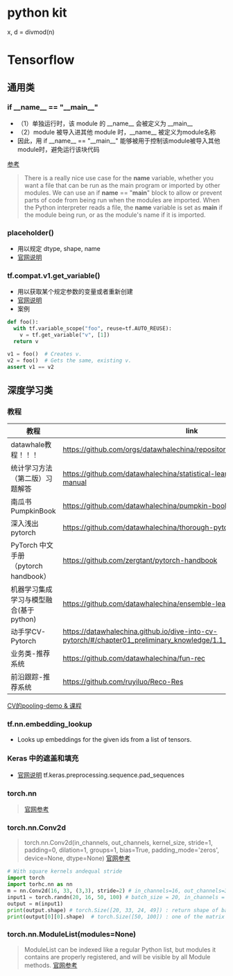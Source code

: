 
# python kit

x, d = divmod(n)

# Tensorflow

## 通用类

### if \_\_name__ == "\_\_main__"
- （1）单独运行时，该 module 的 \_\_name__ 会被定义为 \_\_main__ 
- （2）module 被导入进其他 module 时，\_\_name__ 被定义为module名称
- 因此，用 if \_\_name__ == "\_\_main__" 能够被用于控制该module被导入其他module时，避免运行该块代码


[参考](https://www.freecodecamp.org/news/if-name-main-python-example/#:~:text=We%20can%20use%20an%20if,name%20if%20it%20is%20imported.)
> There is a really nice use case for the __name__ variable, whether you want a file that can be run as the main program or imported by other modules. We can use an if __name__ == "__main__" block to allow or prevent parts of code from being run when the modules are imported.
When the Python interpreter reads a file, the __name__ variable is set as __main__ if the module being run, or as the module's name if it is imported.


### placeholder()
- 用以规定 dtype, shape, name
- [官网说明](https://www.tensorflow.org/api_docs/python/tf/compat/v1/placeholder)

### tf.compat.v1.get_variable()
- 用以获取某个规定参数的变量或者重新创建
- [官网说明](https://www.tensorflow.org/api_docs/python/tf/compat/v1/get_variable)
- 案例
```python
def foo():
  with tf.variable_scope("foo", reuse=tf.AUTO_REUSE):
    v = tf.get_variable("v", [1])
  return v

v1 = foo()  # Creates v.
v2 = foo()  # Gets the same, existing v.
assert v1 == v2
```

## 深度学习类

### 教程

|教程   	|link                                                    	|
|---	|----------------------------------------------------	|
|datawhale教程！！！|https://github.com/orgs/datawhalechina/repositories?type=all
|统计学习方法（第二版）习题解答|https://github.com/datawhalechina/statistical-learning-method-solutions-manual|
|南瓜书PumpkinBook|https://github.com/datawhalechina/pumpkin-book|
|深入浅出pytorch   	| https://github.com/datawhalechina/thorough-pytorch 	|
|PyTorch 中文手册（pytorch handbook）|https://github.com/zergtant/pytorch-handbook|
|机器学习集成学习与模型融合(基于python)   	|https://github.com/datawhalechina/ensemble-learning                                                    	|
|动手学CV-Pytorch|https://datawhalechina.github.io/dive-into-cv-pytorch/#/chapter01_preliminary_knowledge/1.1_environment_install/README|
|业务类-推荐系统|https://github.com/datawhalechina/fun-rec|
|前沿跟踪-推荐系统|https://github.com/ruyiluo/Reco-Res|


[CV的pooling-demo & 课程](https://deeplizard.com/resource/pavq7noze3)

### tf.nn.embedding_lookup
- Looks up embeddings for the given ids from a list of tensors.

### Keras 中的遮盖和填充
- [官网说明](https://www.tensorflow.org/guide/keras/masking_and_padding)
tf.keras.preprocessing.sequence.pad_sequences

### torch.nn
> [官网参考](https://pytorch.org/docs/stable/nn.html)

### torch.nn.Conv2d

> torch.nn.Conv2d(in_channels, out_channels, kernel_size, stride=1, padding=0, dilation=1, groups=1, bias=True, padding_mode='zeros', device=None, dtype=None)
> [官网参考](https://pytorch.org/docs/stable/generated/torch.nn.Conv2d.html)

```python
# With square kernels andequal stride
import torch
import torhc.nn as nn
m = nn.Conv2d(16, 33, (3,3), stride=2) # in_channels=16, out_channels=33
input1 = torch.randn(20, 16, 50, 100) # batch_size = 20, in_channels = 16, matrix shape = (50,100)
output = m(input1) 
print(output.shape) # torch.Size([20, 33, 24, 49]) : return shape of batch_size = 20, out_channels = 33, (24, 49) as product size  
print(output[0][0].shape)  # torch.Size([50, 100]) : one of the matrix shape is (50, 100)
```

### torch.nn.ModuleList(modules=None)
> ModuleList can be indexed like a regular Python list, but modules it contains are properly registered, and will be visible by all Module methods.
> [官网参考](https://pytorch.org/docs/stable/generated/torch.nn.ModuleList.html?highlight=nn%20modulelist#torch.nn.ModuleList)

